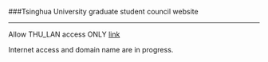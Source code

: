 ###Tsinghua University graduate student council website

---
Allow THU_LAN access ONLY [link](https:/166.111.205.152)

Internet access and domain name are in progress.
